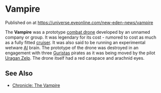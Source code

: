 # Vampire
Published on  at https://universe.eveonline.com/new-eden-news/vampire

The **Vampire** was a prototype [combat drone](5TesdXq5to62CrbIBuPXxS) developed by an unnamed company or
group. It was legendary for its cost - rumored to cost as much as a
fully fitted [cruiser](3wE5sDRggwgYjiExdCRyL0). It was also said to be
running an experimental wetware [AI](67UaJpJzvXXlhQc8a0GnWR) brain. The prototype
of the drone was destroyed in an engagement with three
[Guristas](55L861YhB1ZfaAST6ZbhdO) pirates as it was being moved by the
pilot [Uragan Zelp](1EGr4d83ZVFXWR1jPsxaxw). The drone itself had a red
carapace and arachnid eyes.

See Also
--------
-   [Chronicle: The Vampire](3XdRJmawgI9TZxQDm8NVSI)
